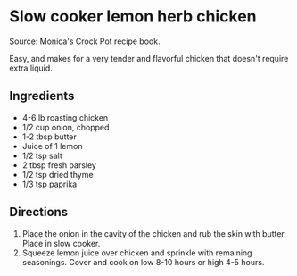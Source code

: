 # Slow cooker lemon herb chicken

Source: Monica's Crock Pot recipe book.

Easy, and makes for a very tender and flavorful chicken that doesn't require extra liquid.

## Ingredients

- 4-6 lb roasting chicken
- 1/2 cup onion, chopped
- 1-2 tbsp butter
- Juice of 1 lemon
- 1/2 tsp salt
- 2 tbsp fresh parsley
- 1/2 tsp dried thyme
- 1/3 tsp paprika

## Directions

1. Place the onion in the cavity of the chicken and rub the skin with butter. Place in slow cooker.
2. Squeeze lemon juice over chicken and sprinkle with remaining seasonings. Cover and cook on low 8-10 hours or high 4-5 hours.

